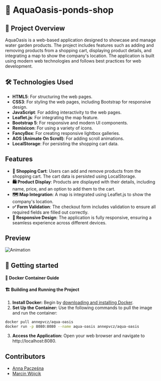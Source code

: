 # 🌊 AquaOasis-ponds-shop

## 📖 Project Overview

AquaOasis is a web-based application designed to showcase and manage water garden products. The project includes features such as adding and removing products from a shopping cart, displaying product details, and integrating a map to show the company's location. The application is built using modern web technologies and follows best practices for web development.

## 🛠️ Technologies Used

- **HTML5**: For structuring the web pages.
- **CSS3**: For styling the web pages, including Bootstrap for responsive design.
- **JavaScript**: For adding interactivity to the web pages.
- **Leaflet.js**: For integrating the map feature.
- **Bootstrap 5**: For responsive and modern UI components.
- **Remixicon**: For using a variety of icons.
- **FancyBox**: For creating responsive lightbox galleries.
- **AOS (Animate On Scroll)**: For adding scroll animations.
- **LocalStorage**: For persisting the shopping cart data.

## Features

- **🛒 Shopping Cart**: Users can add and remove products from the shopping cart. The cart data is persisted using LocalStorage.
- **🛍️ Product Display**: Products are displayed with their details, including name, price, and an option to add them to the cart.
- **🗺️ Map Integration**: A map is integrated using Leaflet.js to show the company's location.
- **✅ Form Validation**: The checkout form includes validation to ensure all required fields are filled out correctly.
- **📱 Responsive Design**: The application is fully responsive, ensuring a seamless experience across different devices.


## Preview
![Animation](https://github.com/user-attachments/assets/230a159e-a2db-4662-aa8e-db55b14b9f31)


## 🔧 Getting started

#### 🐳 Docker Container Guide

#### 🏗️ Building and Running the Project
1. **Install Docker:** Begin by [downloading and installing Docker](https://docs.docker.com/get-docker/).
2.  **Set Up the Container:**
   Use the following commands to pull the image and run the container:

```sh
docker pull annepvcz/aqua-oasis
docker run -p 8080:8080 --name aqua-oasis annepvcz/aqua-oasis
```
3. **Access the Application:** Open your web browser and navigate to http://localhost:8080.

## Contributors
- <a href="https://github.com/radzp"> Anna Pacześna </a>
- <a href="https://github.com/mrcn49"> Marcin Wójcik </a>


